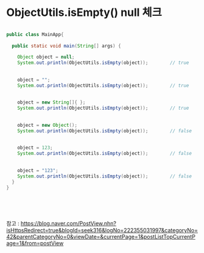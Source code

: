 
# ObjectUtils.isEmpty() null 체크

```java

public class MainApp{
  
  public static void main(String[] args) {
    
    Object object = null;
    System.out.println(ObjectUtils.isEmpty(object));        // true
    
   
    object = "";
    System.out.println(ObjectUtils.isEmpty(object));        // true
      
    
    object = new String[]{ };
    System.out.println(ObjectUtils.isEmpty(object));        // true
    
    
    object = new Object();
    System.out.println(ObjectUtils.isEmpty(object));        // false
    
    
    object = 123;
    System.out.println(ObjectUtils.isEmpty(object));        // false 
    
   
    object = "123";
    System.out.println(ObjectUtils.isEmpty(object));        // false
  }
}



```




<br><br>

참고 : https://blog.naver.com/PostView.nhn?isHttpsRedirect=true&blogId=seek316&logNo=222355031997&categoryNo=42&parentCategoryNo=0&viewDate=&currentPage=1&postListTopCurrentPage=1&from=postView
